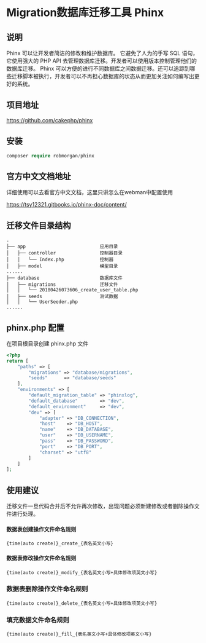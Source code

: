 # Migration数据库迁移工具 Phinx

## 说明

Phinx 可以让开发者简洁的修改和维护数据库。 它避免了人为的手写 SQL 语句，它使用强大的 PHP API 去管理数据库迁移。开发者可以使用版本控制管理他们的数据库迁移。 Phinx 可以方便的进行不同数据库之间数据迁移。还可以追踪到哪些迁移脚本被执行，开发者可以不再担心数据库的状态从而更加关注如何编写出更好的系统。
  
## 项目地址

https://github.com/cakephp/phinx

## 安装
 
  ```php
  composer require robmorgan/phinx
  ```
  
## 官方中文文档地址

详细使用可以去看官方中文文档，这里只讲怎么在webman中配置使用

https://tsy12321.gitbooks.io/phinx-doc/content/

## 迁移文件目录结构

```
.
├── app                           应用目录
│   ├── controller                控制器目录
│   │   └── Index.php             控制器
│   ├── model                     模型目录
......
├── database                      数据库文件
│   ├── migrations                迁移文件
│   │   └── 20180426073606_create_user_table.php
│   ├── seeds                     测试数据
│   │   └── UserSeeder.php
......
```

## phinx.php 配置

在项目根目录创建 phinx.php 文件

```php
<?php
return [
    "paths" => [
        "migrations" => "database/migrations",
        "seeds"      => "database/seeds"
    ],
    "environments" => [
        "default_migration_table" => "phinxlog",
        "default_database"        => "dev",
        "default_environment"     => "dev",
        "dev" => [
            "adapter" => "DB_CONNECTION",
            "host"    => "DB_HOST",
            "name"    => "DB_DATABASE",
            "user"    => "DB_USERNAME",
            "pass"    => "DB_PASSWORD",
            "port"    => "DB_PORT",
            "charset" => "utf8"
        ]
    ]
];
```

## 使用建议

迁移文件一旦代码合并后不允许再次修改，出现问题必须新建修改或者删除操作文件进行处理。

#### 数据表创建操作文件命名规则

`{time(auto create)}_create_{表名英文小写}`

#### 数据表修改操作文件命名规则

`{time(auto create)}_modify_{表名英文小写+具体修改项英文小写}`

### 数据表删除操作文件命名规则

`{time(auto create)}_delete_{表名英文小写+具体修改项英文小写}`

### 填充数据文件命名规则

`{time(auto create)}_fill_{表名英文小写+具体修改项英文小写}`




